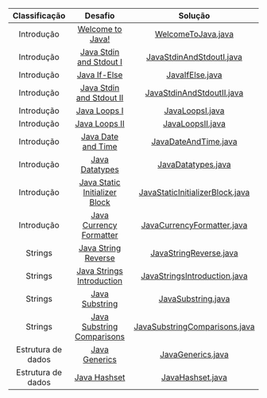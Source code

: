 |          Classificação          |                                                         Desafio                                                       		 		|                                                                                                Solução                                                                                                                               				 		
|:---------------------------:|:---------------------------------------------------------------------------------------------------------------------------------------:|:-------------------------------------------------------------------------------------------------------------------------------------------------------------------------------------------------------------------------------------------------------------:|
|        Introdução   	  | [Welcome to Java!](https://www.hackerrank.com/challenges/welcome-to-java)                                               		 		| [WelcomeToJava.java](https://github.com/Jyeverson/HackerRank/blob/main/Solutions/Java/WelcomeToJava.java)                     				 		|															   |
|        Introdução         | [Java Stdin and Stdout I](https://www.hackerrank.com/challenges/java-stdin-and-stdout-1)                                		 		| [JavaStdinAndStdoutI.java](https://github.com/Jyeverson/HackerRank/blob/main/Solutions/Java/JavaStdinAndStdoutI.java)           			 		| 														       |
|        Introdução         | [Java If-Else](https://www.hackerrank.com/challenges/java-if-else)                                                      		 		| [JavaIfElse.java](https://github.com/Jyeverson/HackerRank/blob/main/Solutions/Java/JavaIfElse.java)				         				 		    | 														       |
|        Introdução         | [Java Stdin and Stdout II](https://www.hackerrank.com/challenges/java-stdin-stdout)                                     		 		| [JavaStdinAndStdoutII.java](https://github.com/Jyeverson/HackerRank/blob/main/Solutions/Java/JavaStdinAndStdoutII.java)       				 		| 														       |
|        Introdução         | [Java Loops I](https://www.hackerrank.com/challenges/java-loops-i)                                                      		 		| [JavaLoopsI.java](https://github.com/Jyeverson/HackerRank/blob/main/Solutions/Java/JavaLoopsI.java)                           				 		| 	 													       |
|        Introdução         | [Java Loops II](https://www.hackerrank.com/challenges/java-loops)                                                       		 		| [JavaLoopsII.java](https://github.com/Jyeverson/HackerRank/blob/main/Solutions/Java/JavaLoopsII.java)                         				 		|       											           |
|        Introdução         | [Java Date and Time](https://www.hackerrank.com/challenges/java-date-and-time)                                                       		 		| [JavaDateAndTime.java](https://github.com/Jyeverson/HackerRank/blob/main/Solutions/Java/JavaDateAndTime.java)                         				 		|       											           |
|        Introdução         | [Java Datatypes](https://www.hackerrank.com/challenges/java-datatypes)                                                       		 		| [JavaDatatypes.java](https://github.com/Jyeverson/HackerRank/blob/main/Solutions/Java/JavaDatatypes.java)                         				 		|       											           |
|        Introdução         | [Java Static Initializer Block](https://www.hackerrank.com/challenges/java-static-initializer-block)                                                       		 		| [JavaStaticInitializerBlock.java](https://github.com/Jyeverson/HackerRank/blob/main/Solutions/Java/JavaStaticInitializerBlock.java)                         				 		|       											           |
|        Introdução         | [Java Currency Formatter](https://www.hackerrank.com/challenges/java-currency-formatter)                                                       		 		| [JavaCurrencyFormatter.java](https://github.com/Jyeverson/HackerRank/blob/main/Solutions/Java/JavaCurrencyFormatter.java)                         				 		|       											           |
|        Strings         | [Java String Reverse](https://www.hackerrank.com/challenges/java-string-reverse)                                                       		 		| [JavaStringReverse.java](https://github.com/Jyeverson/HackerRank/blob/main/Solutions/Java/JavaStringReverse.java)                         				 		|       											           |
|        Strings         | [Java Strings Introduction](https://www.hackerrank.com/challenges/java-strings-introduction)                                                       		 		| [JavaStringsIntroduction.java](https://github.com/Jyeverson/HackerRank/blob/main/Solutions/Java/JavaStringsIntroduction.java)                         				 		|       											           |
|        Strings         | [Java Substring](https://www.hackerrank.com/challenges/java-substring)                                                       		 		| [JavaSubstring.java](https://github.com/Jyeverson/HackerRank/blob/main/Solutions/Java/JavaSubstring.java)                         				 		|       											           |
|        Strings         | [Java Substring Comparisons](https://www.hackerrank.com/challenges/java-string-compare)                                                       		 		| [JavaSubstringComparisons.java](https://github.com/Jyeverson/HackerRank/blob/main/Solutions/Java/JavaSubstringComparisons.java)                         				 		|       											           |
|        Estrutura de dados         | [Java Generics](https://www.hackerrank.com/challenges/java-generics)                                                       		 		| [JavaGenerics.java](https://github.com/Jyeverson/HackerRank/blob/main/Solutions/Java/JavaGenerics.java)                         				 		|       											           |
|        Estrutura de dados         | [Java Hashset](https://www.hackerrank.com/challenges/java-hashset)                                                       		 		| [JavaHashset.java](https://github.com/Jyeverson/HackerRank/blob/main/Solutions/Java/JavaHashset.java)                         				 		|       											           |
